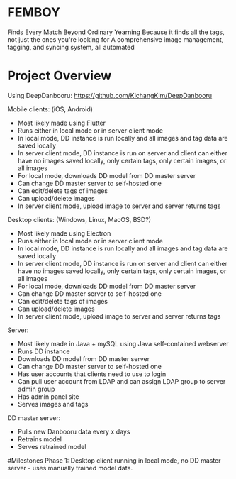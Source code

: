 # FEMBOY
Finds Every Match Beyond Ordinary Yearning
Because it finds all the tags, not just the ones you're looking for
A comprehensive image management, tagging, and syncing system, all automated

# Project Overview
Using DeepDanbooru:
https://github.com/KichangKim/DeepDanbooru

Mobile clients: (iOS, Android)
- Most likely made using Flutter
- Runs either in local mode or in server client mode
- In local mode, DD instance is run locally and all images and tag data are saved locally
- In server client mode, DD instance is run on server and client can either have no images saved locally, only certain tags, only certain images, or all images
- For local mode, downloads DD model from DD master server
- Can change DD master server to self-hosted one
- Can edit/delete tags of images
- Can upload/delete images
- In server client mode, upload image to server and server returns tags

Desktop clients: (Windows, Linux, MacOS, BSD?)
- Most likely made using Electron
- Runs either in local mode or in server client mode
- In local mode, DD instance is run locally and all images and tag data are saved locally
- In server client mode, DD instance is run on server and client can either have no images saved locally, only certain tags, only certain images, or all images
- For local mode, downloads DD model from DD master server
- Can change DD master server to self-hosted one
- Can edit/delete tags of images
- Can upload/delete images
- In server client mode, upload image to server and server returns tags

Server: 
- Most likely made in Java + mySQL using Java self-contained webserver
- Runs DD instance 
- Downloads DD model from DD master server
- Can change DD master server to self-hosted one
- Has user accounts that clients need to use to login
- Can pull user account from LDAP and can assign LDAP group to server admin group
- Has admin panel site
- Serves images and tags

DD master server:
- Pulls new Danbooru data every x days
- Retrains model
- Serves retrained model

#Milestones
Phase 1:
    Desktop client running in local mode, no DD master server - uses manually trained model data.
